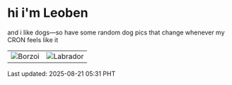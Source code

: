 # hi i'm Leoben

and i like dogs—so have some random dog pics that change whenever my CRON feels like it

|  |  |
|--------|----------|
| ![Borzoi](https://random-dog-vercel.vercel.app/api/random-borzoi?v=1755725511) | ![Labrador](https://random-dog-vercel.vercel.app/api/random-labrador?v=1755725511) |

Last updated: 2025-08-21 05:31 PHT
